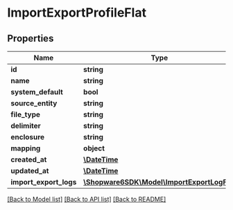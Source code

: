 # ImportExportProfileFlat

## Properties
Name | Type | Description | Notes
------------ | ------------- | ------------- | -------------
**id** | **string** |  | [optional] 
**name** | **string** |  | 
**system_default** | **bool** |  | [optional] 
**source_entity** | **string** |  | 
**file_type** | **string** |  | 
**delimiter** | **string** |  | [optional] 
**enclosure** | **string** |  | [optional] 
**mapping** | **object** |  | [optional] 
**created_at** | [**\DateTime**](\DateTime.md) |  | 
**updated_at** | [**\DateTime**](\DateTime.md) |  | 
**import_export_logs** | [**\Shopware6SDK\Model\ImportExportLogFlat**](ImportExportLogFlat.md) |  | [optional] 

[[Back to Model list]](../../README.md#documentation-for-models) [[Back to API list]](../../README.md#documentation-for-api-endpoints) [[Back to README]](../../README.md)

